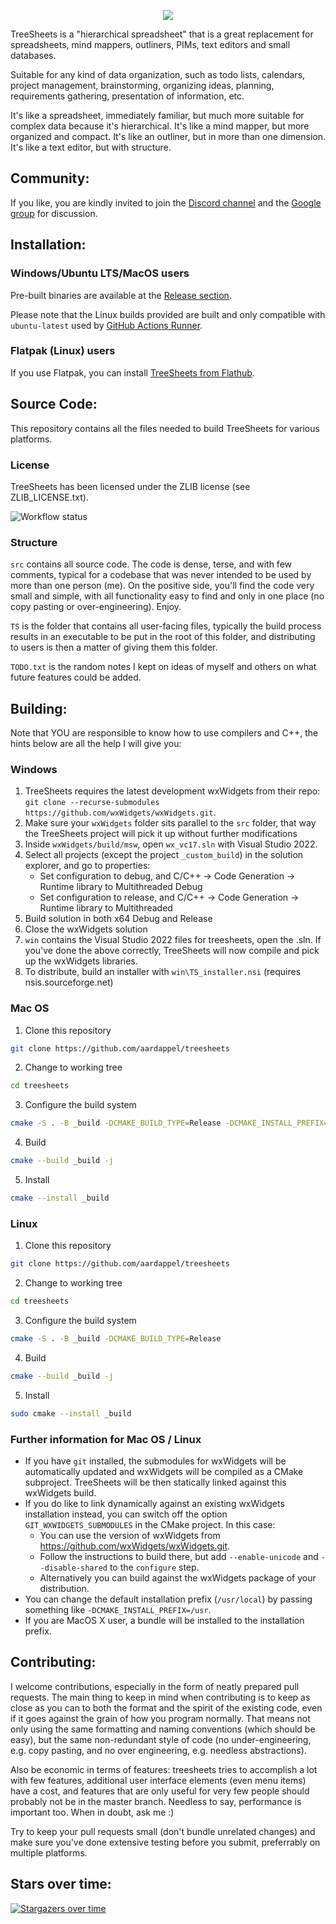 <p align="center">
  <img src="https://github.com/user-attachments/assets/1d6dc57a-5db2-48ce-82b9-5e7675bf0e7d">
</p>

TreeSheets is a "hierarchical spreadsheet" that is a great replacement for spreadsheets, mind mappers, outliners, PIMs, text editors and small databases.

Suitable for any kind of data organization, such as todo lists, calendars, project management, brainstorming, organizing ideas, planning, requirements gathering, presentation of information, etc.

It's like a spreadsheet, immediately familiar, but much more suitable for complex data because it's hierarchical.
It's like a mind mapper, but more organized and compact.
It's like an outliner, but in more than one dimension.
It's like a text editor, but with structure.

Community:
----------
If you like, you are kindly invited to join the [Discord channel](https://discord.gg/HAfKkJz) and 
the [Google group](https://groups.google.com/group/treesheets) for discussion.

Installation:
-------------

### Windows/Ubuntu LTS/MacOS users

Pre-built binaries are available at the
[Release section](https://github.com/aardappel/treesheets/releases). 

Please note that the Linux builds provided are built and only compatible with `ubuntu-latest` used by [GitHub Actions Runner](https://github.com/actions/runner-images). 

### Flatpak (Linux) users

If you use Flatpak, you can install [TreeSheets from Flathub](https://flathub.org/apps/com.strlen.TreeSheets).

Source Code:
------------
This repository contains all the files needed to build TreeSheets for various platforms.

### License

TreeSheets has been licensed under the ZLIB license (see ZLIB_LICENSE.txt).

![Workflow status](https://github.com/aardappel/treesheets/actions/workflows/build.yml/badge.svg)

### Structure

`src` contains all source code. The code is dense, terse, and with few comments, typical for a codebase that was never
intended to be used by more than one person (me). On the positive side, you'll find the code very small and simple,
with all functionality easy to find and only in one place (no copy pasting or over-engineering). Enjoy.

`TS` is the folder that contains all user-facing files, typically the build process results in an executable to be put
in the root of this folder, and distributing to users is then a matter of giving them this folder.

`TODO.txt` is the random notes I kept on ideas of myself and others on what future features could be added.


Building:
---------
Note that YOU are responsible to know how to use compilers and C++, the hints below are all the help I will give you:

### Windows
  
1. TreeSheets requires the latest development wxWidgets from their repo:
  `git clone --recurse-submodules https://github.com/wxWidgets/wxWidgets.git`.
2. Make sure your `wxWidgets` folder sits parallel to the `src` folder, that way the TreeSheets project will pick it up without further modifications
3. Inside `wxWidgets/build/msw`, open `wx_vc17.sln` with Visual Studio 2022.
4. Select all projects (except the project `_custom_build`) in the solution explorer, and go to properties:
    - Set configuration to debug, and C/C++ -> Code Generation -> Runtime library
      to Multithreaded Debug
    - Set configuration to release, and C/C++ -> Code Generation -> Runtime library
      to Multithreaded
5. Build solution in both x64 Debug and Release
6. Close the wxWidgets solution
7. `win` contains the Visual Studio 2022 files for treesheets, open the .sln.
    If you've done the above correctly, TreeSheets will now compile and pick up
    the wxWidgets libraries.
8. To distribute, build an installer with `win\TS_installer.nsi` (requires nsis.sourceforge.net)

### Mac OS
  
1. Clone this repository
```sh
git clone https://github.com/aardappel/treesheets
```
2. Change to working tree
```sh
cd treesheets
```
3. Configure the build system
```sh
cmake -S . -B _build -DCMAKE_BUILD_TYPE=Release -DCMAKE_INSTALL_PREFIX=/Applications
```
4. Build
```sh
cmake --build _build -j
```
5. Install
```sh
cmake --install _build
```

### Linux
  
1. Clone this repository
```sh
git clone https://github.com/aardappel/treesheets
```
2. Change to working tree
```sh
cd treesheets
```
3. Configure the build system
```sh
cmake -S . -B _build -DCMAKE_BUILD_TYPE=Release
```
4. Build
```sh
cmake --build _build -j
```
5. Install
```sh
sudo cmake --install _build
```

### Further information for Mac OS / Linux
  
- If you have `git` installed, the submodules for wxWidgets will be automatically updated and wxWidgets will be compiled as a CMake subproject. TreeSheets will be then statically linked against this wxWidgets build.
- If you do like to link dynamically against an existing wxWidgets installation instead, you can switch off the option `GIT_WXWIDGETS_SUBMODULES` in the CMake project. In this case:
    - You can use the version of wxWidgets from https://github.com/wxWidgets/wxWidgets.git.
    - Follow the instructions to build there, but add `--enable-unicode` and `--disable-shared` to the `configure` step.
    - Alternatively you can build against the wxWidgets package of your distribution.
- You can change the default installation prefix (`/usr/local`) by passing something like `-DCMAKE_INSTALL_PREFIX=/usr`.
- If you are MacOS X user, a bundle will be installed to the installation prefix.
</details>

Contributing:
-------------
I welcome contributions, especially in the form of neatly prepared pull requests. The main thing to keep in mind when
contributing is to keep as close as you can to both the format and the spirit of the existing code, even if it goes
against the grain of how you program normally. That means not only using the same formatting and naming conventions
(which should be easy), but the same non-redundant style of code (no under-engineering, e.g. copy pasting,
and no over engineering, e.g. needless abstractions).

Also be economic in terms of features: treesheets tries to accomplish a lot with few features, additional user
interface elements (even menu items) have a cost, and features that are only useful for very few people should
probably not be in the master branch. Needless to say, performance is important too. When in doubt, ask me :)

Try to keep your pull requests small (don't bundle unrelated changes) and make sure you've done extensive testing
before you submit, preferrably on multiple platforms.

Stars over time:
----------------
[![Stargazers over time](https://starchart.cc/aardappel/treesheets.svg?variant=adaptive)](https://starchart.cc/aardappel/treesheets)
